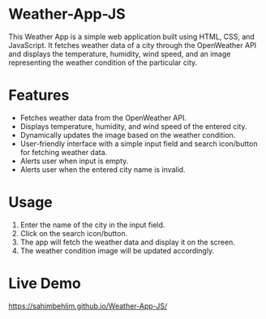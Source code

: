 # Weather-App-JS

This Weather App is a simple web application built using HTML, CSS, and JavaScript. It fetches weather data of a city through the OpenWeather API and displays the temperature, humidity, wind speed, and an image representing the weather condition of the particular city.

# Features 
  - Fetches weather data from the OpenWeather API.
  - Displays temperature, humidity, and wind speed of the entered city.
  - Dynamically updates the image based on the weather condition.
  - User-friendly interface with a simple input field and search icon/button for fetching weather data.
  - Alerts user when input is empty.
  - Alerts user when the entered city name is invalid.

# Usage
  1. Enter the name of the city in the input field.
  2. Click on the search icon/button.
  3. The app will fetch the weather data and display it on the screen.
  4. The weather condition image will be updated accordingly.

# Live Demo 
https://sahimbehlim.github.io/Weather-App-JS/
